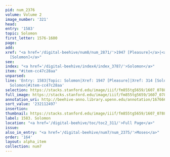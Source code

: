 ```yaml
---
pid: num_2376
volume: Volume 2
image_number: '321'
head:
entry: '1583'
topic: Solomon
first_letter: 1576-1600
page:
add:
xref: "<a href='/digital-beehive/num8/num_2871/'>1947 [Pleasure]</a>|<a href='/digital-beehive/num2/num_0359/'>314
  [Solomon]</a>"
see:
index: "<a href='/digital-beehive/index4/index_3787/'>Solomon</a>"
item: "#item-cc47c28aa"
unparsed:
line: 'Entry: 1583|Topic: Solomon|Xref: 1947 [Pleasure]|Xref: 314 [Solomon]|Index:
  Solomon|#item-cc47c28aa'
selection: https://stacks.stanford.edu/image/iiif/fm855tg5659/1607_0788/493,2497,2719,603/full/0/default.jpg
full_image: https://stacks.stanford.edu/image/iiif/fm855tg5659/1607_0788/full/full/0/default.jpg
annotation_uri: http://beehive-anno.library.upenn.edu/annotation/1676663818245
sort_value: '232112497'
insertion:
thumbnail: https://stacks.stanford.edu/image/iiif/fm855tg5659/1607_0788/493,2497,600,180/250,/0/default.jpg
label: 1583. Solomon
location: "<a href='/digital-beehive/toc/toc2_311/'>Full Page</a>"
issue:
also_in_entry: "<a href='/digital-beehive/num7/num_2375/'>Moses</a>"
order: '164'
layout: alpha_item
collection: num7
---
```

